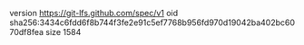 version https://git-lfs.github.com/spec/v1
oid sha256:3434c6fdd6f8b744f3fe2e91c5ef7768b956fd970d19042ba402bc6070df8fea
size 1584
